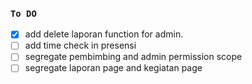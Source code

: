 ### `To DO`
- [x] add delete laporan function for admin.
- [ ] add time check in presensi
- [ ] segregate pembimbing and admin permission scope
- [ ] segregate laporan page and kegiatan page